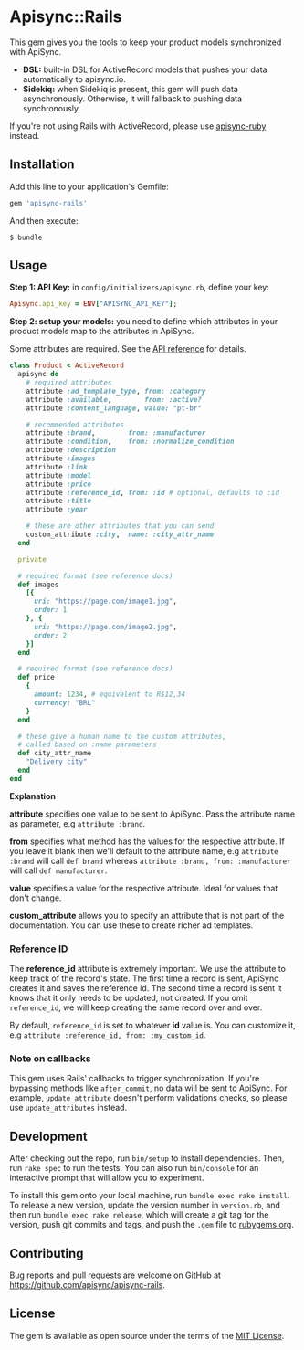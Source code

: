 # Apisync::Rails

This gem gives you the tools to keep your product models synchronized with
ApiSync.

* **DSL:** built-in DSL for ActiveRecord models that pushes your data
automatically to apisync.io.
* **Sidekiq:** when Sidekiq is present, this gem will push data asynchronously.
Otherwise, it will fallback to pushing data synchronously.

If you're not using Rails with ActiveRecord, please use
[apisync-ruby](https://github.com/apisync/apisync-ruby) instead.

## Installation

Add this line to your application's Gemfile:

```ruby
gem 'apisync-rails'
```

And then execute:

    $ bundle

## Usage

**Step 1: API Key:** in `config/initializers/apisync.rb`, define your
key:

```ruby
Apisync.api_key = ENV["APISYNC_API_KEY"];
```

**Step 2: setup your models:** you need to define which attributes in your
product models map to the attributes in ApiSync.

Some attributes are required. See
the [API reference](https://docs.apisync.io/api/) for details.

```ruby
class Product < ActiveRecord
  apisync do
    # required attributes
    attribute :ad_template_type, from: :category
    attribute :available,        from: :active?
    attribute :content_language, value: "pt-br"

    # recommended attributes
    attribute :brand,        from: :manufacturer
    attribute :condition,    from: :normalize_condition
    attribute :description
    attribute :images
    attribute :link
    attribute :model
    attribute :price
    attribute :reference_id, from: :id # optional, defaults to :id
    attribute :title
    attribute :year

    # these are other attributes that you can send
    custom_attribute :city,  name: :city_attr_name
  end

  private

  # required format (see reference docs)
  def images
    [{
      uri: "https://page.com/image1.jpg",
      order: 1
    }, {
      uri: "https://page.com/image2.jpg",
      order: 2
    }]
  end

  # required format (see reference docs)
  def price
    {
      amount: 1234, # equivalent to R$12,34
      currency: "BRL"
    }
  end

  # these give a human name to the custom attributes,
  # called based on :name parameters
  def city_attr_name
    "Delivery city"
  end
end
```

**Explanation**

**attribute** specifies one value to be sent to ApiSync. Pass the
attribute name as parameter, e.g `attribute :brand`.

**from** specifies what method has the values for the
respective attribute. If you leave it blank then we'll default to the attribute
name, e.g `attribute :brand` will call `def brand` whereas `attribute :brand, from:
:manufacturer` will call `def manufacturer`.

**value** specifies a value for the respective attribute. Ideal for values that
don't change.

**custom_attribute** allows you to specify an attribute that is not part
of the documentation. You can use these to create richer ad templates.

### Reference ID

The **reference_id** attribute is extremely important. We use the attribute to
keep track of the record's state. The first time a record is sent, ApiSync
creates it and saves the reference id. The second time a record is sent it
knows that it only needs to be updated, not created.
If you omit `reference_id`, we will keep creating the same record
over and over.

By default, `reference_id` is set to whatever **id** value is. You can
customize it, e.g `attribute :reference_id, from: :my_custom_id`.

### Note on callbacks

This gem uses Rails' callbacks to trigger synchronization.
If you're bypassing methods like `after_commit`,
no data will be sent to ApiSync. For example, `update_attribute` doesn't
perform validations checks, so please use `update_attributes` instead.

## Development

After checking out the repo, run `bin/setup` to install dependencies. Then, run `rake spec` to run the tests. You can also run `bin/console` for an interactive prompt that will allow you to experiment.

To install this gem onto your local machine, run `bundle exec rake install`. To release a new version, update the version number in `version.rb`, and then run `bundle exec rake release`, which will create a git tag for the version, push git commits and tags, and push the `.gem` file to [rubygems.org](https://rubygems.org).

## Contributing

Bug reports and pull requests are welcome on GitHub at https://github.com/apisync/apisync-rails.

## License

The gem is available as open source under the terms of the [MIT License](http://opensource.org/licenses/MIT).
